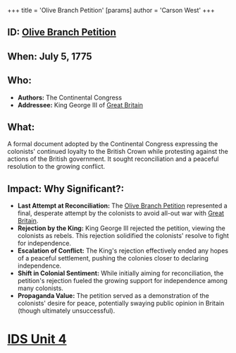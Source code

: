 +++
 title = 'Olive Branch Petition'
[params]
	author = 'Carson West'
+++
## ID: [Olive Branch Petition](./../olive-branch-petition/) 
## When: July 5, 1775

## Who:
* **Authors:** The Continental Congress
* **Addressee:** King George III of [Great Britain](./../great-britain/) 
## What: 
A formal document adopted by the Continental Congress expressing the colonists' continued loyalty to the British Crown while protesting against the actions of the British government.  It sought reconciliation and a peaceful resolution to the growing conflict.

## Impact: Why Significant?:
* **Last Attempt at Reconciliation:**  The [Olive Branch Petition](./../olive-branch-petition/) represented a final, desperate attempt by the colonists to avoid all-out war with [Great Britain](./../great-britain/).
* **Rejection by the King:** King George III rejected the petition, viewing the colonists as rebels. This rejection solidified the colonists' resolve to fight for independence.
* **Escalation of Conflict:** The King's rejection effectively ended any hopes of a peaceful settlement, pushing the colonies closer to declaring independence.
* **Shift in Colonial Sentiment:** While initially aiming for reconciliation, the petition's rejection fueled the growing support for independence among many colonists.
* **Propaganda Value:** The petition served as a demonstration of the colonists' desire for peace, potentially swaying public opinion in Britain (though ultimately unsuccessful).


# [IDS Unit 4](./../ids-unit-4/)
